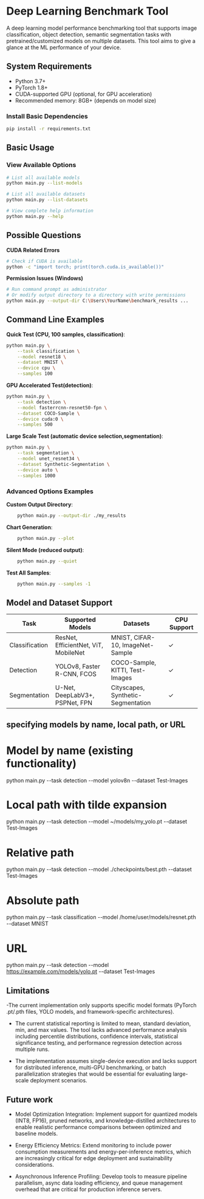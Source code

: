 # Deep Learning Benchmark Tool

A deep learning model performance benchmarking tool that supports image classification, object detection, semantic segmentation tasks with pretrained/customized models on multiple datasets. This tool aims to give a glance at the ML performance of your device.

## System Requirements

- Python 3.7+
- PyTorch 1.8+
- CUDA-supported GPU (optional, for GPU acceleration)
- Recommended memory: 8GB+ (depends on model size)


### Install Basic Dependencies
```bash
pip install -r requirements.txt
```

## Basic Usage

### View Available Options
```bash
# List all available models
python main.py --list-models

# List all available datasets
python main.py --list-datasets

# View complete help information
python main.py --help
```


## Possible Questions

**CUDA Related Errors**
```bash
# Check if CUDA is available
python -c "import torch; print(torch.cuda.is_available())"
```


**Permission Issues (Windows)**
```bash
# Run command prompt as administrator
# Or modify output directory to a directory with write permissions
python main.py --output-dir C:\Users\YourName\benchmark_results ...
```


## Command Line Examples

**Quick Test (CPU, 100 samples, classification)**:
```bash
python main.py \
    --task classification \
    --model resnet18 \
    --dataset MNIST \
    --device cpu \
    --samples 100
```

**GPU Accelerated Test(detection)**:
```bash
python main.py \
    --task detection \
    --model fasterrcnn-resnet50-fpn \
    --dataset COCO-Sample \
    --device cuda:0 \
    --samples 500
```

**Large Scale Test (automatic device selection,segmentation)**:
```bash
python main.py \
    --task segmentation \
    --model unet_resnet34 \
    --dataset Synthetic-Segmentation \
    --device auto \
    --samples 1000
```


### Advanced Options Examples

**Custom Output Directory**:
```bash
    python main.py --output-dir ./my_results
```


**Chart Generation**:
```bash
    python main.py --plot
```

**Silent Mode (reduced output)**:
```bash
    python main.py --quiet
```

**Test All Samples**:
```bash
    python main.py --samples -1
```

## Model and Dataset Support

| Task | Supported Models | Datasets | CPU Support |
|-----------|------------------|----------|-------------|
| Classification | ResNet, EfficientNet, ViT, MobileNet | MNIST, CIFAR-10, ImageNet-Sample | ✓ |
| Detection | YOLOv8, Faster R-CNN, FCOS | COCO-Sample, KITTI, Test-Images | ✓ |
| Segmentation | U-Net, DeepLabV3+, PSPNet, FPN | Cityscapes, Synthetic-Segmentation | ✓ |


##  specifying models by name, local path, or URL

# Model by name (existing functionality)
python main.py --task detection --model yolov8n --dataset Test-Images

# Local path with tilde expansion
python main.py --task detection --model ~/models/my_yolo.pt --dataset Test-Images

# Relative path
python main.py --task detection --model ./checkpoints/best.pth --dataset Test-Images

# Absolute path
python main.py --task classification --model /home/user/models/resnet.pth --dataset MNIST

# URL
python main.py --task detection --model https://example.com/models/yolo.pt --dataset Test-Images



## Limitations
-The current implementation only supports specific model formats (PyTorch .pt/.pth files, YOLO models, and framework-specific architectures).

- The current statistical reporting is limited to mean, standard deviation, min, and max values. The tool lacks advanced performance analysis including percentile distributions, confidence intervals, statistical significance testing, and performance regression detection across multiple runs.

- The implementation assumes single-device execution and lacks support for distributed inference, multi-GPU benchmarking, or batch parallelization strategies that would be essential for evaluating large-scale deployment scenarios.



## Future work
- Model Optimization Integration: Implement support for quantized models (INT8, FP16), pruned networks, and knowledge-distilled architectures to enable realistic performance comparisons between optimized and baseline models.

- Energy Efficiency Metrics: Extend monitoring to include power consumption measurements and energy-per-inference metrics, which are increasingly critical for edge deployment and sustainability considerations.

- Asynchronous Inference Profiling: Develop tools to measure pipeline parallelism, async data loading efficiency, and queue management overhead that are critical for production inference servers.